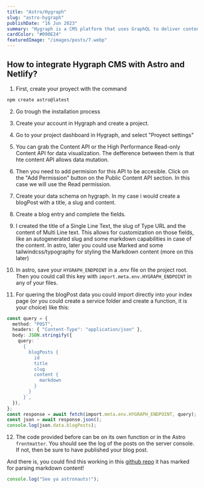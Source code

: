 ```yaml
---
title: "Astro/Hygraph"
slug: "astro-hygraph"
publishDate: "16 Jun 2023"
summary: "Hygraph is a CMS platform that uses GraphQL to deliver content from everywhere. The combination with Astro is a powerful one. In this guide, I will teach you how to implement the endpoint, query from Astro, and publish your website to Netlify, seamlessly integrating with Hygraph plugins"
cardColor: "#090E24"
featuredImage: "/images/posts/7.webp"
---
```


## How to integrate Hygraph CMS with Astro and Netlify?

1. First, create your proyect with the command

```bash
npm create astro@latest
```

2. Go trough the installation process

3. Create your account in Hygraph and create a project.

4. Go to your project dashboard in Hygraph, and select "Proyect settings"

5. You can grab the Content API or the High Performance Read-only Content API for data visualization. The defference between them is that hte content API allows data mutation.

6. Then you need to add permision for this API to be accesible. Click on the "Add Permission" button on the Public Content API section. In this case we will use the Read permission.

7. Create your data schema on hygraph. In my case i would create a blogPost with a title, a slug and content.

8. Create a blog entry and complete the fields.

9. I created the title of a Single Line Text, the slug of Type URL and the content of Multi Line text. This allows for customization on those fields, like an autogenerated slug and some markdown capabilities in case of the content. In astro, later you could use Marked and some tailwindcss/typography for styling the Markdown content (more on this later)

10. In astro, save your `HYGRAPH_ENDPOINT` in a .env file on the project root. Then you could call this key with `import.meta.env.HYGRAPH_ENDPOINT` in any of your files.

11. For quering the blogPost data you could import directly into your index page (or you could create a service folder and create a function, it is your choice) like this:

```ts
const query = {
  method: "POST",
  headers: { "Content-Type": "application/json" },
  body: JSON.stringify({
    query: `
      {
        blogPosts {
          id
          title
          slug
          content {
            markdown
          }
        }
      }`,
  }),
};
const response = await fetch(import.meta.env.HYGRAPH_ENDPOINT, query);
const json = await response.json();
console.log(json.data.blogPosts);
```

12. The code provided before can be on its own function or in the Astro `frontmatter`. You should see the log of the posts on the server console. If not, then be sure to have published your blog post.

And there is, you could find this working in this [github repo](https://github.com/camunoz2/example-astrowithhygraph) it has marked for parsing markdown content!

```js
console.log("See ya astronauts!");
```

